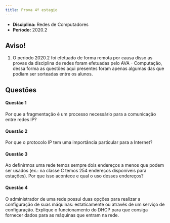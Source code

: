 ```yaml
---
title: Prova 4º estagio
---
```


- **Disciplina:** Redes de Computadores
- **Período:** 2020.2

## Aviso!

1. O periodo 2020.2 foi efetuado de forma remota por causa disso as provas da disciplina de redes foram efetuadas pelo AVA - Computação, dessa forma as questões aqui presentes foram apenas algumas das que podiam ser sorteadas entre os alunos.


## Questões

#### Questão 1 

Por que a fragmentação é um processo necessário para a comunicação entre redes IP?

#### Questão 2 

Por que o protocolo IP tem uma importância particular para a Internet?

#### Questão 3

Ao definirmos uma rede temos sempre dois endereços a menos que podem ser usados (ex.: na classe C temos 254 endereços disponíveis para estações). Por que isso acontece e qual o uso desses endereços?

#### Questão 4

O administrador de uma rede possui duas opções para realizar a configuração de suas máquinas: estaticamente ou através de um serviço de configuração. Explique o funcionamento do DHCP para que consiga fornecer dados para as máquinas que entram na rede.


